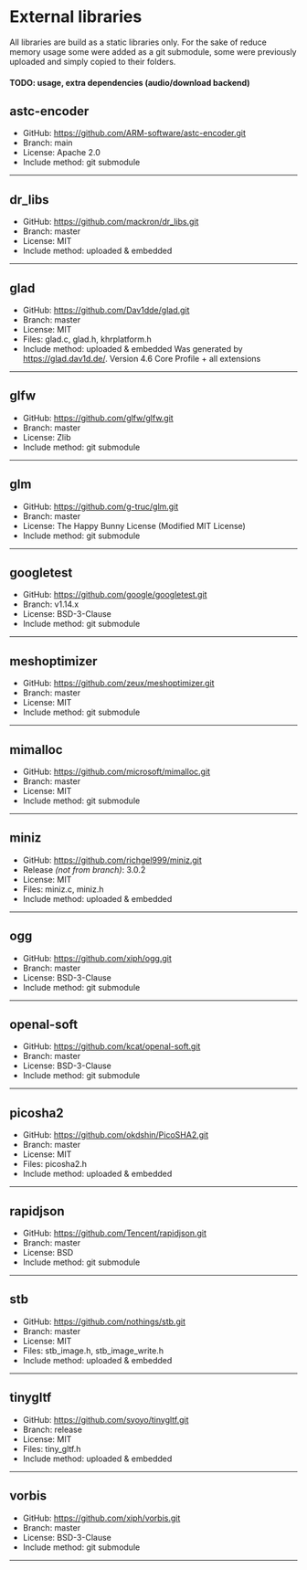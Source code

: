 
# External libraries

All libraries are build as a static libraries only. For the sake of reduce
memory usage some were added as a git submodule, some were previously uploaded
and simply copied to their folders.

#### TODO: usage, extra dependencies (audio/download backend)

## astc-encoder
- GitHub: https://github.com/ARM-software/astc-encoder.git
- Branch: main
- License: Apache 2.0
- Include method: git submodule
___
## dr_libs
- GitHub: https://github.com/mackron/dr_libs.git
- Branch: master
- License: MIT
- Include method: uploaded & embedded
___
## glad
- GitHub: https://github.com/Dav1dde/glad.git
- Branch: master
- License: MIT
- Files: glad.c, glad.h, khrplatform.h
- Include method: uploaded & embedded
Was generated by https://glad.dav1d.de/.
Version 4.6 Core Profile + all extensions
___
## glfw
- GitHub: https://github.com/glfw/glfw.git
- Branch: master
- License: Zlib
- Include method: git submodule
___
## glm
- GitHub: https://github.com/g-truc/glm.git
- Branch: master
- License: The Happy Bunny License (Modified MIT License)
- Include method: git submodule
___
## googletest
- GitHub: https://github.com/google/googletest.git
- Branch: v1.14.x
- License: BSD-3-Clause
- Include method: git submodule
___
## meshoptimizer
- GitHub: https://github.com/zeux/meshoptimizer.git
- Branch: master
- License: MIT
- Include method: git submodule
___
## mimalloc
- GitHub: https://github.com/microsoft/mimalloc.git
- Branch: master
- License: MIT
- Include method: git submodule
___
## miniz
- GitHub: https://github.com/richgel999/miniz.git
- Release *(not from branch)*: 3.0.2
- License: MIT
- Files: miniz.c, miniz.h
- Include method: uploaded & embedded
___
## ogg
- GitHub: https://github.com/xiph/ogg.git
- Branch: master
- License: BSD-3-Clause
- Include method: git submodule
___
## openal-soft
- GitHub: https://github.com/kcat/openal-soft.git
- Branch: master
- License: BSD-3-Clause
- Include method: git submodule
___
## picosha2
- GitHub: https://github.com/okdshin/PicoSHA2.git
- Branch: master
- License: MIT
- Files: picosha2.h
- Include method: uploaded & embedded
___
## rapidjson
- GitHub: https://github.com/Tencent/rapidjson.git
- Branch: master
- License: BSD
- Include method: git submodule
___
## stb
- GitHub: https://github.com/nothings/stb.git
- Branch: master
- License: MIT
- Files: stb_image.h, stb_image_write.h
- Include method: uploaded & embedded
___
## tinygltf
- GitHub: https://github.com/syoyo/tinygltf.git
- Branch: release
- License: MIT
- Files: tiny_gltf.h
- Include method: uploaded & embedded
___
## vorbis
- GitHub: https://github.com/xiph/vorbis.git
- Branch: master
- License: BSD-3-Clause
- Include method: git submodule
___


